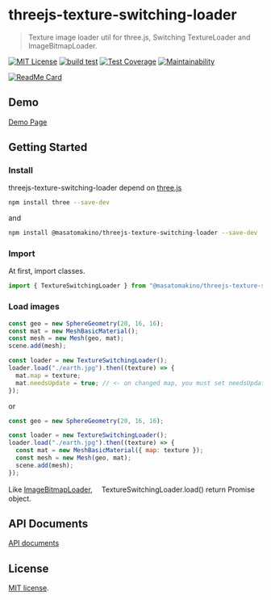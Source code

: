 # threejs-texture-switching-loader

> Texture image loader util for three.js, Switching TextureLoader and ImageBitmapLoader.

[![MIT License](http://img.shields.io/badge/license-MIT-blue.svg?style=flat)](LICENSE)
[![build test](https://github.com/MasatoMakino/threejs-texture-switching-loader/actions/workflows/ci_main.yml/badge.svg)](https://github.com/MasatoMakino/threejs-texture-switching-loader/actions/workflows/ci_main.yml)
[![Test Coverage](https://api.codeclimate.com/v1/badges/1fda6a0f5c2e057085ae/test_coverage)](https://codeclimate.com/github/MasatoMakino/threejs-texture-switching-loader/test_coverage)
[![Maintainability](https://api.codeclimate.com/v1/badges/1fda6a0f5c2e057085ae/maintainability)](https://codeclimate.com/github/MasatoMakino/threejs-texture-switching-loader/maintainability)

[![ReadMe Card](https://github-readme-stats.vercel.app/api/pin/?username=MasatoMakino&repo=threejs-texture-switching-loader)](https://github.com/MasatoMakino/threejs-texture-switching-loader)

## Demo

[Demo Page](https://masatomakino.github.io/threejs-texture-switching-loader/demo/)

## Getting Started

### Install

threejs-texture-switching-loader depend on [three.js](https://threejs.org/)

```bash
npm install three --save-dev
```

and

```bash
npm install @masatomakino/threejs-texture-switching-loader --save-dev
```

### Import

At first, import classes.

```js
import { TextureSwitchingLoader } from "@masatomakino/threejs-texture-switching-loader";
```

### Load images

```js
const geo = new SphereGeometry(20, 16, 16);
const mat = new MeshBasicMaterial();
const mesh = new Mesh(geo, mat);
scene.add(mesh);

const loader = new TextureSwitchingLoader();
loader.load("./earth.jpg").then((texture) => {
  mat.map = texture;
  mat.needsUpdate = true; // <- on changed map, you must set needsUpdate.
});
```

or

```js
const geo = new SphereGeometry(20, 16, 16);

const loader = new TextureSwitchingLoader();
loader.load("./earth.jpg").then((texture) => {
  const mat = new MeshBasicMaterial({ map: texture });
  const mesh = new Mesh(geo, mat);
  scene.add(mesh);
});
```

Like [ImageBitmapLoader](https://threejs.org/docs/#api/en/loaders/ImageBitmapLoader),　 TextureSwitchingLoader.load() return Promise object.

## API Documents

[API documents](https://masatomakino.github.io/threejs-texture-switching-loader/api/)

## License

[MIT license](LICENSE).
